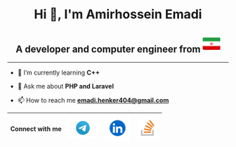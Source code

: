 <h1 align="center">Hi 👋, I'm Amirhossein Emadi</h1>

<h2 align="center">A developer and computer engineer
from <a href="https://en.wikipedia.org/wiki/Iran"><img src="iran-flag.png" alt="iran flag" width="40"></a></h2>

---

- 🌱 I’m currently learning **C++**

- 💬 Ask me about **PHP and Laravel**

- 📫 How to reach me **emadi.henker404@gmail.com**

| Connect with me | <a href="https://t.me/amir404Coder"><img src="telegramLogo.png" alt="telegram logo" width="70"></a> | <a href="https://www.linkedin.com/in/amirhossein-emadi"><img src="linkedinLogo.webp" alt="linkedin logo" width="60"></a> | <a href="https://stackoverflow.com/users/22668974/amirhossein-emadi"><img src="StackOverflowLogo.png" alt="StackOverflow logo" width="50"></a> |
|:---------------:|:---------------------------------------------------------------------------------------------------:|:------------------------------------------------------------------------------------------------------------------------:|:----------------------------------------------------------------------------------------------------------------------------------------------:|

